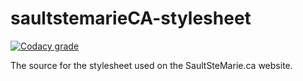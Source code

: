 # saultstemarieCA-stylesheet

[![Codacy grade](https://img.shields.io/codacy/grade/843038810fe945358f182bdf77a07b8e)](https://app.codacy.com/gh/cityssm/saultstemarieCA-stylesheet/dashboard)

The source for the stylesheet used on the SaultSteMarie.ca website.
